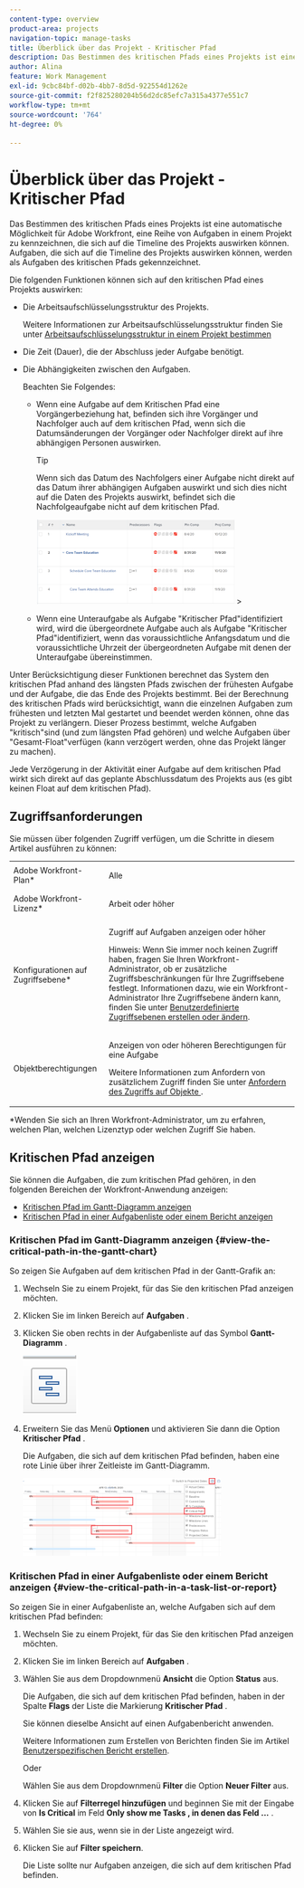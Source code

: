 ```yaml
---
content-type: overview
product-area: projects
navigation-topic: manage-tasks
title: Überblick über das Projekt - Kritischer Pfad
description: Das Bestimmen des kritischen Pfads eines Projekts ist eine automatische Möglichkeit für Adobe Workfront, eine Reihe von Aufgaben in einem Projekt zu kennzeichnen, die sich auf die Timeline des Projekts auswirken können. Aufgaben, die sich auf die Timeline des Projekts auswirken können, werden als Aufgaben des kritischen Pfads gekennzeichnet.
author: Alina
feature: Work Management
exl-id: 9cbc84bf-d02b-4bb7-8d5d-922554d1262e
source-git-commit: f2f825280204b56d2dc85efc7a315a4377e551c7
workflow-type: tm+mt
source-wordcount: '764'
ht-degree: 0%

---
```


# Überblick über das Projekt - Kritischer Pfad

Das Bestimmen des kritischen Pfads eines Projekts ist eine automatische Möglichkeit für Adobe Workfront, eine Reihe von Aufgaben in einem Projekt zu kennzeichnen, die sich auf die Timeline des Projekts auswirken können. Aufgaben, die sich auf die Timeline des Projekts auswirken können, werden als Aufgaben des kritischen Pfads gekennzeichnet.

Die folgenden Funktionen können sich auf den kritischen Pfad eines Projekts auswirken:

* Die Arbeitsaufschlüsselungsstruktur des Projekts.

  Weitere Informationen zur Arbeitsaufschlüsselungsstruktur finden Sie unter [Arbeitsaufschlüsselungsstruktur in einem Projekt bestimmen](../../../manage-work/projects/planning-a-project/determine-project-work-breakdown-structure.md)

* Die Zeit (Dauer), die der Abschluss jeder Aufgabe benötigt.
* Die Abhängigkeiten zwischen den Aufgaben.

  Beachten Sie Folgendes:

   * Wenn eine Aufgabe auf dem Kritischen Pfad eine Vorgängerbeziehung hat, befinden sich ihre Vorgänger und Nachfolger auch auf dem kritischen Pfad, wenn sich die Datumsänderungen der Vorgänger oder Nachfolger direkt auf ihre abhängigen Personen auswirken.

     >[!TIP]
     >
     >Wenn sich das Datum des Nachfolgers einer Aufgabe nicht direkt auf das Datum ihrer abhängigen Aufgaben auswirkt und sich dies nicht auf die Daten des Projekts auswirkt, befindet sich die Nachfolgeaufgabe nicht auf dem kritischen Pfad.
     >
     >
     >![](assets/successor-not-on-critical-path-350x150.png)     >
     >

   * Wenn eine Unteraufgabe als Aufgabe &quot;Kritischer Pfad&quot;identifiziert wird, wird die übergeordnete Aufgabe auch als Aufgabe &quot;Kritischer Pfad&quot;identifiziert, wenn das voraussichtliche Anfangsdatum und die voraussichtliche Uhrzeit der übergeordneten Aufgabe mit denen der Unteraufgabe übereinstimmen.

Unter Berücksichtigung dieser Funktionen berechnet das System den kritischen Pfad anhand des längsten Pfads zwischen der frühesten Aufgabe und der Aufgabe, die das Ende des Projekts bestimmt. Bei der Berechnung des kritischen Pfads wird berücksichtigt, wann die einzelnen Aufgaben zum frühesten und letzten Mal gestartet und beendet werden können, ohne das Projekt zu verlängern. Dieser Prozess bestimmt, welche Aufgaben &quot;kritisch&quot;sind (und zum längsten Pfad gehören) und welche Aufgaben über &quot;Gesamt-Float&quot;verfügen (kann verzögert werden, ohne das Projekt länger zu machen).

Jede Verzögerung in der Aktivität einer Aufgabe auf dem kritischen Pfad wirkt sich direkt auf das geplante Abschlussdatum des Projekts aus (es gibt keinen Float auf dem kritischen Pfad).

## Zugriffsanforderungen

Sie müssen über folgenden Zugriff verfügen, um die Schritte in diesem Artikel ausführen zu können:

<table style="table-layout:auto"> 
 <col> 
 <col> 
 <tbody> 
  <tr> 
   <td role="rowheader">Adobe Workfront-Plan*</td> 
   <td> <p>Alle</p> </td> 
  </tr> 
  <tr> 
   <td role="rowheader">Adobe Workfront-Lizenz*</td> 
   <td> <p>Arbeit oder höher</p> </td> 
  </tr> 
  <tr> 
   <td role="rowheader">Konfigurationen auf Zugriffsebene*</td> 
   <td> <p>Zugriff auf Aufgaben anzeigen oder höher</p> <p>Hinweis: Wenn Sie immer noch keinen Zugriff haben, fragen Sie Ihren Workfront-Administrator, ob er zusätzliche Zugriffsbeschränkungen für Ihre Zugriffsebene festlegt. Informationen dazu, wie ein Workfront-Administrator Ihre Zugriffsebene ändern kann, finden Sie unter <a href="../../../administration-and-setup/add-users/configure-and-grant-access/create-modify-access-levels.md" class="MCXref xref">Benutzerdefinierte Zugriffsebenen erstellen oder ändern</a>.</p> </td> 
  </tr> 
  <tr> 
   <td role="rowheader">Objektberechtigungen</td> 
   <td> <p>Anzeigen von oder höheren Berechtigungen für eine Aufgabe </p> <p>Weitere Informationen zum Anfordern von zusätzlichem Zugriff finden Sie unter <a href="../../../workfront-basics/grant-and-request-access-to-objects/request-access.md" class="MCXref xref">Anfordern des Zugriffs auf Objekte </a>.</p> </td> 
  </tr> 
 </tbody> 
</table>

&#42;Wenden Sie sich an Ihren Workfront-Administrator, um zu erfahren, welchen Plan, welchen Lizenztyp oder welchen Zugriff Sie haben.

## Kritischen Pfad anzeigen

Sie können die Aufgaben, die zum kritischen Pfad gehören, in den folgenden Bereichen der Workfront-Anwendung anzeigen:

* [Kritischen Pfad im Gantt-Diagramm anzeigen](#view-the-critical-path-in-the-gantt-chart)
* [Kritischen Pfad in einer Aufgabenliste oder einem Bericht anzeigen](#view-the-critical-path-in-a-task-list-or-report)

### Kritischen Pfad im Gantt-Diagramm anzeigen {#view-the-critical-path-in-the-gantt-chart}

So zeigen Sie Aufgaben auf dem kritischen Pfad in der Gantt-Grafik an:

1. Wechseln Sie zu einem Projekt, für das Sie den kritischen Pfad anzeigen möchten.
1. Klicken Sie im linken Bereich auf **Aufgaben** .
1. Klicken Sie oben rechts in der Aufgabenliste auf das Symbol **Gantt-Diagramm** .

   ![gantt_chart_icon__1_.png](assets/gantt-chart-icon--1-.png)

1. Erweitern Sie das Menü **Optionen** und aktivieren Sie dann die Option **Kritischer Pfad** .

   Die Aufgaben, die sich auf dem kritischen Pfad befinden, haben eine rote Linie über ihrer Zeitleiste im Gantt-Diagramm.

   ![crtitical_path_on_gantt__1_.png](assets/crtitical-path-on-gantt--1--350x137.png)

### Kritischen Pfad in einer Aufgabenliste oder einem Bericht anzeigen {#view-the-critical-path-in-a-task-list-or-report}

So zeigen Sie in einer Aufgabenliste an, welche Aufgaben sich auf dem kritischen Pfad befinden:

1. Wechseln Sie zu einem Projekt, für das Sie den kritischen Pfad anzeigen möchten.
1. Klicken Sie im linken Bereich auf **Aufgaben** .
1. Wählen Sie aus dem Dropdownmenü **Ansicht** die Option **Status** aus.

   Die Aufgaben, die sich auf dem kritischen Pfad befinden, haben in der Spalte **Flags** der Liste die Markierung **Kritischer Pfad** .

   Sie können dieselbe Ansicht auf einen Aufgabenbericht anwenden.

   Weitere Informationen zum Erstellen von Berichten finden Sie im Artikel [Benutzerspezifischen Bericht erstellen](../../../reports-and-dashboards/reports/creating-and-managing-reports/create-custom-report.md).

   Oder

   Wählen Sie aus dem Dropdownmenü **Filter** die Option **Neuer Filter** aus.

1. Klicken Sie auf **Filterregel hinzufügen** und beginnen Sie mit der Eingabe von **Is Critical** im Feld **Only show me Tasks , in denen das Feld ...** .

1. Wählen Sie sie aus, wenn sie in der Liste angezeigt wird.
1. Klicken Sie auf **Filter speichern**.

   Die Liste sollte nur Aufgaben anzeigen, die sich auf dem kritischen Pfad befinden.
